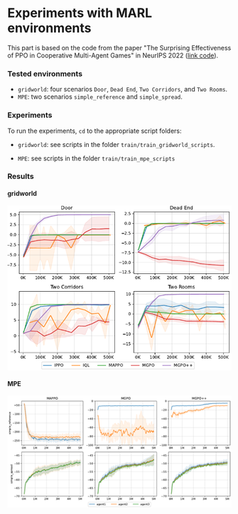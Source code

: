 # Experiments with MARL environments

This part is based on the code from the paper "The Surprising Effectiveness of PPO in Cooperative Multi-Agent Games" in NeurIPS 2022 ([link code](https://github.com/marlbenchmark/on-policy)).

### Tested environments
- `gridworld`: four scenarios `Door`, `Dead End`, `Two Corridors`, and `Two Rooms`.
- `MPE`: two scenarios `simple_reference` and `simple_spread`.

### Experiments
To run the experiments, `cd` to the appropriate script folders:

- `gridworld`: see scripts in the folder `train/train_gridworld_scripts`. 

- `MPE`: see scripts in the folder `train/train_mpe_scripts`

### Results
#### gridworld
![avatar](/onpolicy/assets/gridworld.png)
#### MPE
![avatar](/onpolicy/assets/mpe.png)